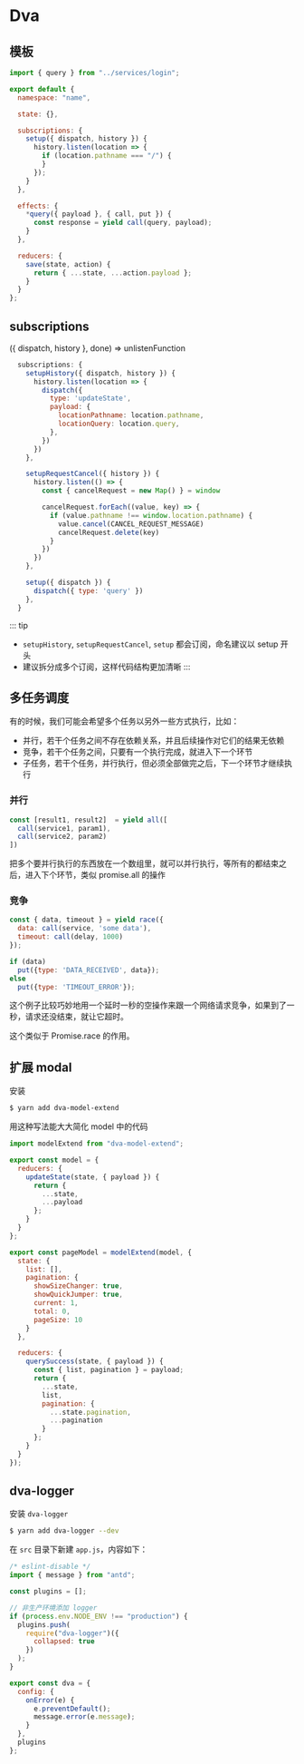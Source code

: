 # Dva

## 模板

```js
import { query } from "../services/login";

export default {
  namespace: "name",

  state: {},

  subscriptions: {
    setup({ dispatch, history }) {
      history.listen(location => {
        if (location.pathname === "/") {
        }
      });
    }
  },

  effects: {
    *query({ payload }, { call, put }) {
      const response = yield call(query, payload);
    }
  },

  reducers: {
    save(state, action) {
      return { ...state, ...action.payload };
    }
  }
};
```

## subscriptions

({ dispatch, history }, done) => unlistenFunction

```js
  subscriptions: {
    setupHistory({ dispatch, history }) {
      history.listen(location => {
        dispatch({
          type: 'updateState',
          payload: {
            locationPathname: location.pathname,
            locationQuery: location.query,
          },
        })
      })
    },

    setupRequestCancel({ history }) {
      history.listen(() => {
        const { cancelRequest = new Map() } = window

        cancelRequest.forEach((value, key) => {
          if (value.pathname !== window.location.pathname) {
            value.cancel(CANCEL_REQUEST_MESSAGE)
            cancelRequest.delete(key)
          }
        })
      })
    },

    setup({ dispatch }) {
      dispatch({ type: 'query' })
    },
  }
```

::: tip

- `setupHistory`, `setupRequestCancel`, `setup` 都会订阅，命名建议以 setup 开头
- 建议拆分成多个订阅，这样代码结构更加清晰
  :::

## 多任务调度

有的时候，我们可能会希望多个任务以另外一些方式执行，比如：

- 并行，若干个任务之间不存在依赖关系，并且后续操作对它们的结果无依赖
- 竞争，若干个任务之间，只要有一个执行完成，就进入下一个环节
- 子任务，若干个任务，并行执行，但必须全部做完之后，下一个环节才继续执行

### 并行

```js
const [result1, result2]  = yield all([
  call(service1, param1),
  call(service2, param2)
])
```

把多个要并行执行的东西放在一个数组里，就可以并行执行，等所有的都结束之后，进入下个环节，类似 promise.all 的操作

### 竞争

```js
const { data, timeout } = yield race({
  data: call(service, 'some data'),
  timeout: call(delay, 1000)
});

if (data)
  put({type: 'DATA_RECEIVED', data});
else
  put({type: 'TIMEOUT_ERROR'});
```

这个例子比较巧妙地用一个延时一秒的空操作来跟一个网络请求竞争，如果到了一秒，请求还没结束，就让它超时。

这个类似于 Promise.race 的作用。

## 扩展 modal

安装

```bash
$ yarn add dva-model-extend
```

用这种写法能大大简化 model 中的代码

```js
import modelExtend from "dva-model-extend";

export const model = {
  reducers: {
    updateState(state, { payload }) {
      return {
        ...state,
        ...payload
      };
    }
  }
};

export const pageModel = modelExtend(model, {
  state: {
    list: [],
    pagination: {
      showSizeChanger: true,
      showQuickJumper: true,
      current: 1,
      total: 0,
      pageSize: 10
    }
  },

  reducers: {
    querySuccess(state, { payload }) {
      const { list, pagination } = payload;
      return {
        ...state,
        list,
        pagination: {
          ...state.pagination,
          ...pagination
        }
      };
    }
  }
});
```

## dva-logger

安装 `dva-logger`

```bash
$ yarn add dva-logger --dev
```

在 `src` 目录下新建 `app.js`，内容如下：

```js
/* eslint-disable */
import { message } from "antd";

const plugins = [];

// 非生产环境添加 logger
if (process.env.NODE_ENV !== "production") {
  plugins.push(
    require("dva-logger")({
      collapsed: true
    })
  );
}

export const dva = {
  config: {
    onError(e) {
      e.preventDefault();
      message.error(e.message);
    }
  },
  plugins
};
```
